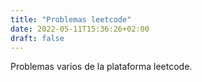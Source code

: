 ```yaml
---
title: "Problemas leetcode"
date: 2022-05-11T15:36:26+02:00
draft: false
---
```

Problemas varios de la plataforma leetcode.
